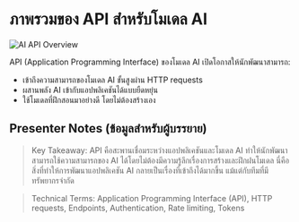 # ภาพรวมของ API สำหรับโมเดล AI

![AI API Overview](https://www.google.com/search?q=AI+API+integration+diagram&tbm=isch)

API (Application Programming Interface) ของโมเดล AI เปิดโอกาสให้นักพัฒนาสามารถ:
- เข้าถึงความสามารถของโมเดล AI ขั้นสูงผ่าน HTTP requests
- ผสานพลัง AI เข้ากับแอปพลิเคชันได้แบบยืดหยุ่น
- ใช้โมเดลที่ฝึกสอนมาอย่างดี โดยไม่ต้องสร้างเอง

## Presenter Notes (ข้อมูลสำหรับผู้บรรยาย)

> Key Takeaway: API คือสะพานเชื่อมระหว่างแอปพลิเคชันและโมเดล AI ทำให้นักพัฒนาสามารถใช้ความสามารถของ AI ได้โดยไม่ต้องมีความรู้ลึกเรื่องการสร้างและฝึกฝนโมเดล นี่คือสิ่งที่ทำให้การพัฒนาแอปพลิเคชัน AI กลายเป็นเรื่องที่เข้าถึงได้มากขึ้น แม้แต่กับทีมที่มีทรัพยากรจำกัด

> Technical Terms: Application Programming Interface (API), HTTP requests, Endpoints, Authentication, Rate limiting, Tokens
